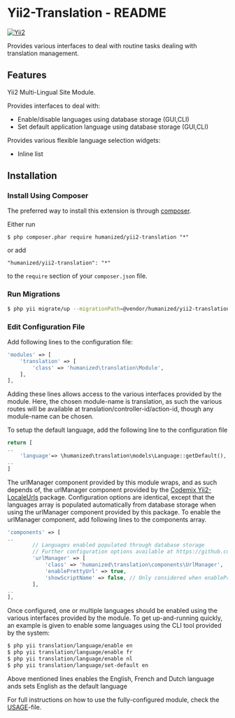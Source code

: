 # Yii2-Translation - README
[![Yii2](https://img.shields.io/badge/Powered_by-Yii_Framework-green.svg?style=flat)](http://www.yiiframework.com/)

Provides various interfaces to deal with routine tasks dealing with translation management.


## Features

Yii2 Multi-Lingual Site Module.
 
Provides interfaces to deal with: 
 * Enable/disable languages using database storage (GUI,CLI)
 * Set default application language using database storage (GUI,CLI)



Provides various flexible language selection widgets:
 * Inline list 


## Installation

### Install Using Composer

The preferred way to install this extension is through [composer](http://getcomposer.org/download/).

Either run

```
$ php composer.phar require humanized/yii2-translation "*"
```

or add

```
"humanized/yii2-translation": "*"
```

to the ```require``` section of your `composer.json` file.


### Run Migrations 

```bash
$ php yii migrate/up --migrationPath=@vendor/humanized/yii2-translation/migrations
```


### Edit Configuration File

Add following lines to the configuration file:

```php
'modules' => [
    'translation' => [
        'class' => 'humanized\translation\Module',
    ],
],
```

Adding these lines allows access to the various interfaces provided by the module. 
Here, the chosen module-name is translation, as such the various routes will be available at translation/controller-id/action-id, though any module-name can be chosen.

To setup the default language, add the following line to the configuration file


```php
return [
..
    'language'=> \humanized\translation\models\Language::getDefault(),
..
]
```


The urlManager component provided by this module wraps, and as such depends of, the urlManager component provided by the [Codemix Yii2-LocaleUrls](https://github.com/codemix/yii2-localeurls) package. Configuration options are identical, except that the languages array is populated automatically from database storage when using the urlManager component provided by this package.  To enable the urlManager component, add following lines to the components array.

```php
'components' => [
..
        // Languages enabled populated through database storage
        // Further configuration options available at https://github.com/codemix/yii2-localeurls 
        'urlManager' => [
            'class' => 'humanized\translation\components\UrlManager',
            'enablePrettyUrl' => true, 
            'showScriptName' => false, // Only considered when enablePrettyUrl is set to true
        ],
..
],
```

Once configured, one or multiple languages should be enabled using the various interfaces provided by the module. To get up-and-running quickly, an example is given to enable some languages using the CLI tool provided by the system:

```bash
$ php yii translation/language/enable en
$ php yii translation/language/enable fr
$ php yii translation/language/enable nl
$ php yii translation/language/set-default en 
```

Above mentioned lines enables the English, French and Dutch language ands sets English as the default language

For full instructions on how to use the fully-configured module, check the [USAGE](USAGE.md)-file.
